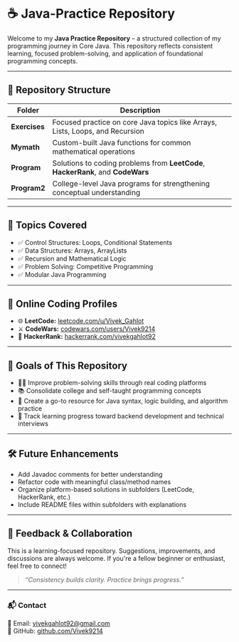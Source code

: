 # ☕ Java-Practice Repository

Welcome to my **Java Practice Repository** – a structured collection of my programming journey in Core Java. This repository reflects consistent learning, focused problem-solving, and application of foundational programming concepts.

---

## 📁 Repository Structure

| Folder       | Description |
|--------------|-------------|
| **Exercises** | Focused practice on core Java topics like Arrays, Lists, Loops, and Recursion |
| **Mymath**    | Custom-built Java functions for common mathematical operations |
| **Program**   | Solutions to coding problems from **LeetCode**, **HackerRank**, and **CodeWars** |
| **Program2**  | College-level Java programs for strengthening conceptual understanding |

---

## 🧠 Topics Covered

- ✅ Control Structures: Loops, Conditional Statements
- ✅ Data Structures: Arrays, ArrayLists
- ✅ Recursion and Mathematical Logic
- ✅ Problem Solving: Competitive Programming
- ✅ Modular Java Programming

---

## 🔗 Online Coding Profiles

- 🌐 **LeetCode:** [leetcode.com/u/Vivek_Gahlot](https://leetcode.com/u/Vivek_Gahlot/)
- ⚔️ **CodeWars:** [codewars.com/users/Vivek9214](https://www.codewars.com/users/Vivek9214)
- 🧠 **HackerRank:** [hackerrank.com/vivekgahlot92](https://www.hackerrank.com/vivekgahlot92)

---

## 🎯 Goals of This Repository

- 👨‍💻 Improve problem-solving skills through real coding platforms  
- 📚 Consolidate college and self-taught programming concepts  
- 🧩 Create a go-to resource for Java syntax, logic building, and algorithm practice  
- 🌱 Track learning progress toward backend development and technical interviews

---

## 🛠 Future Enhancements

- Add Javadoc comments for better understanding
- Refactor code with meaningful class/method names
- Organize platform-based solutions in subfolders (LeetCode, HackerRank, etc.)
- Include README files within subfolders with explanations

---

## 🤝 Feedback & Collaboration

This is a learning-focused repository. Suggestions, improvements, and discussions are always welcome. If you're a fellow beginner or enthusiast, feel free to connect!

> _“Consistency builds clarity. Practice brings progress.”_

---

### 📬 Contact

📧 Email: vivekgahlot92@gmail.com  
🔗 GitHub: [github.com/Vivek9214](https://github.com/Vivek9214)  
